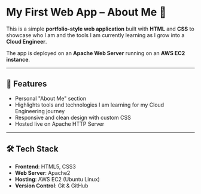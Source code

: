 # My First Web App – About Me 🚀

This is a simple **portfolio-style web application** built with **HTML** and **CSS** to showcase who I am and the tools I am currently learning as I grow into a **Cloud Engineer**.  

The app is deployed on an **Apache Web Server** running on an **AWS EC2 instance**.  

---

## 🌟 Features
- Personal "About Me" section  
- Highlights tools and technologies I am learning for my Cloud Engineering journey  
- Responsive and clean design with custom CSS  
- Hosted live on Apache HTTP Server  

---

## 🛠️ Tech Stack
- **Frontend**: HTML5, CSS3  
- **Web Server**: Apache2  
- **Hosting**: AWS EC2 (Ubuntu Linux)  
- **Version Control**: Git & GitHub  


